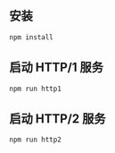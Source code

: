 ## 安装

```bash
npm install
```

## 启动 HTTP/1 服务

```bash
npm run http1
```

## 启动 HTTP/2 服务

```bash
npm run http2
```

